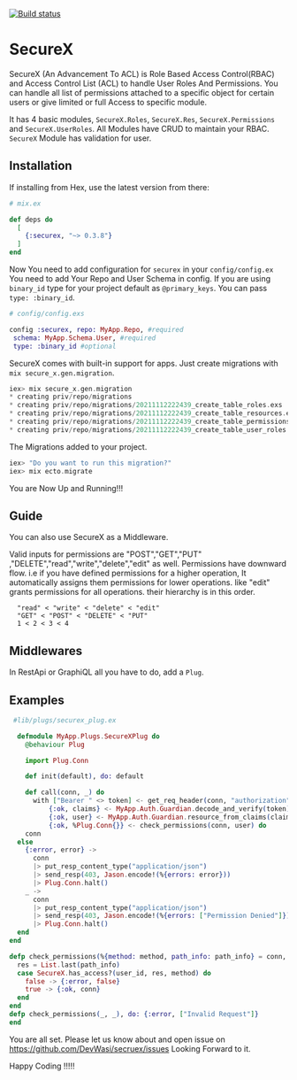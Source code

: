 [![Build status](https://api.cirrus-ci.com/github/elixir-lang/elixir.svg?branch=main)](https://cirrus-ci.com/github/elixir-lang/elixir)

# SecureX

SecureX (An Advancement To ACL) is Role Based Access Control(RBAC) and Access Control List (ACL) to handle User Roles And Permissions.
You can handle all list of permissions attached to a specific object for certain users or give limited or full Access to specific
module.

It has 4 basic modules, `SecureX.Roles`, `SecureX.Res`, `SecureX.Permissions` and `SecureX.UserRoles`.
All Modules have CRUD to maintain your RBAC.
`SecureX` Module has validation for user.

## Installation

If installing from Hex, use the latest version from there:
  ```elixir
  # mix.ex

  def deps do
    [
      {:securex, "~> 0.3.8"}
    ]
  end
  ```
Now You need to add configuration for `securex` in your `config/config.ex`
You need to add Your Repo and User Schema in config. 
If you are using `binary_id` type for your project default as `@primary_keys`. You can pass `type: :binary_id`.
  ```elixir
  # config/config.exs

  config :securex, repo: MyApp.Repo, #required
   schema: MyApp.Schema.User, #required
   type: :binary_id #optional
  ```
SecureX comes with built-in support for apps. Just create migrations with `mix secure_x.gen.migration`.
  ```elixir
  iex> mix secure_x.gen.migration
  * creating priv/repo/migrations
  * creating priv/repo/migrations/20211112222439_create_table_roles.exs
  * creating priv/repo/migrations/20211112222439_create_table_resources.exs
  * creating priv/repo/migrations/20211112222439_create_table_permissions.exs
  * creating priv/repo/migrations/20211112222439_create_table_user_roles.exs
  ```
The Migrations added to your project.
  ```elixir
  iex> "Do you want to run this migration?"
  iex> mix ecto.migrate
  ```
You are Now Up and Running!!!

## Guide

You can also use SecureX as a Middleware.

Valid inputs for permissions are "POST","GET","PUT" ,"DELETE","read","write","delete","edit" as well.
Permissions have downward flow. i.e if you have defined permissions for a higher operation,
It automatically assigns them permissions for lower operations.
like "edit" grants permissions for all operations. their hierarchy is in this order.

  ```
    "read" < "write" < "delete" < "edit"
    "GET" < "POST" < "DELETE" < "PUT"
    1 < 2 < 3 < 4
  ```

## Middlewares
In RestApi or GraphiQL all you have to do, add a `Plug`.

## Examples
  ```elixir
   #lib/plugs/securex_plug.ex

    defmodule MyApp.Plugs.SecureXPlug do
      @behaviour Plug

      import Plug.Conn

      def init(default), do: default

      def call(conn, _) do
        with ["Bearer " <> token] <- get_req_header(conn, "authorization"),
            {:ok, claims} <- MyApp.Auth.Guardian.decode_and_verify(token),
            {:ok, user} <- MyApp.Auth.Guardian.resource_from_claims(claims),
            {:ok, %Plug.Conn{}} <- check_permissions(conn, user) do
      conn
    else
      {:error, error} ->
        conn
        |> put_resp_content_type("application/json")
        |> send_resp(403, Jason.encode!(%{errors: error}))
        |> Plug.Conn.halt()
      _ ->
        conn
        |> put_resp_content_type("application/json")
        |> send_resp(403, Jason.encode!(%{errors: ["Permission Denied"]}))
        |> Plug.Conn.halt()
    end
  end

  defp check_permissions(%{method: method, path_info: path_info} = conn, %{id: user_id}) do
    res = List.last(path_info)
    case SecureX.has_access?(user_id, res, method) do
      false -> {:error, false}
      true -> {:ok, conn}
    end
  end
  defp check_permissions(_, _), do: {:error, ["Invalid Request"]}
  end
  ```
You are all set. 
Please let us know about and open issue on https://github.com/DevWasi/secruex/issues
Looking Forward to it. 

Happy Coding !!!!!
